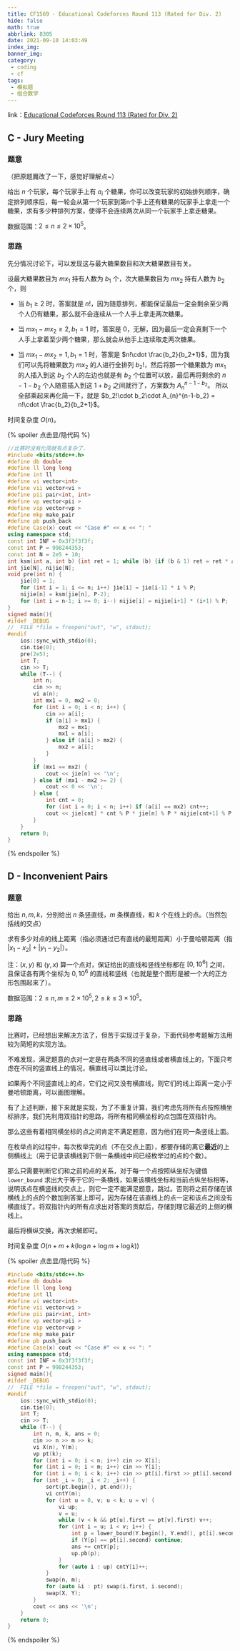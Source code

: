```yaml
---
title: CF1569 - Educational Codeforces Round 113 (Rated for Div. 2)
hide: false
math: true
abbrlink: 8305
date: 2021-09-10 14:03:49
index_img:
banner_img:
category:
 - coding
 - cf
tags: 
 - 模拟题
 - 组合数学
---
```


link：[Educational Codeforces Round 113 (Rated for Div. 2)](https://codeforces.com/contest/1569)

## C - Jury Meeting

### 题意

（把原题魔改了一下，感觉好理解点~）

给出 $n$ 个玩家，每个玩家手上有 $a_i$ 个糖果，你可以改变玩家的初始排列顺序，确定排列顺序后，每一轮会从第一个玩家到第n个手上还有糖果的玩家手上拿走一个糖果，求有多少种排列方案，使得不会连续两次从同一个玩家手上拿走糖果。

数据范围：$2\leqslant n\leqslant 2\times 10^5$。

### 思路

先分情况讨论下，可以发现这与最大糖果数目和次大糖果数目有关。

设最大糖果数目为 $mx_1$ 持有人数为 $b_1$ 个，次大糖果数目为 $mx_2$ 持有人数为 $b_2$ 个，则

- 当 $b_1 \geqslant 2$ 时，答案就是 $n!$，因为随意排列，都能保证最后一定会剩余至少两个人仍有糖果，那么就不会连续从一个人手上拿走两次糖果。

- 当 $mx_1 - mx_2 \geqslant 2, b_1 = 1$ 时，答案是 $0$，无解，因为最后一定会真剩下一个人手上拿着至少两个糖果，那么就会从他手上连续取走两次糖果。

- 当 $mx_1 - mx_2 = 1, b_1 = 1$ 时，答案是 $n!\cdot \frac{b_2}{b_2+1}$，因为我们可以先将糖果数为 $mx_2$ 的人进行全排列 $b_2!$，然后将那一个糖果数为 $mx_1$ 的人插入到这 $b_2$ 个人的左边也就是有 $b_2$ 个位置可以放，最后再将剩余的 $n-1-b_2$ 个人随意插入到这 $1+b_2$ 之间就行了，方案数为 $A_{n}^{n-1-b_2}$。
所以全部乘起来再化简一下，就是 $b_2!\cdot b_2\cdot A_{n}^{n-1-b_2} = n!\cdot \frac{b_2}{b_2+1}$。

时间复杂度 $O(n)$。

{% spoiler 点击显/隐代码 %}
```cpp
//比赛时没有化简就有点复杂了.
#include <bits/stdc++.h>
#define db double
#define ll long long
#define int ll
#define vi vector<int>
#define vii vector<vi >
#define pii pair<int, int>
#define vp vector<pii >
#define vip vector<vp >
#define mkp make_pair
#define pb push_back
#define Case(x) cout << "Case #" << x << ": "
using namespace std;
const int INF = 0x3f3f3f3f;
const int P = 998244353;
const int N = 2e5 + 10;
int ksm(int a, int b) {int ret = 1; while (b) {if (b & 1) ret = ret * a % P; a = a * a % P; b >>= 1;} return ret;}
int jie[N], nijie[N];
void pre(int n) {
	jie[0] = 1;
	for (int i = 1; i <= n; i++) jie[i] = jie[i-1] * i % P;
	nijie[n] = ksm(jie[n], P-2);
	for (int i = n-1; i >= 0; i--) nijie[i] = nijie[i+1] * (i+1) % P;
}
signed main(){
#ifdef _DEBUG
//	FILE *file = freopen("out", "w", stdout);
#endif
	ios::sync_with_stdio(0);
	cin.tie(0);
	pre(2e5);
	int T;
	cin >> T;
	while (T--) {
		int n;
		cin >> n;
		vi a(n);
		int mx1 = 0, mx2 = 0;
		for (int i = 0; i < n; i++) {
			cin >> a[i];
			if (a[i] > mx1) {
				mx2 = mx1;
				mx1 = a[i];
			} else if (a[i] > mx2) {
				mx2 = a[i];
			}
		}
		if (mx1 == mx2) {
			cout << jie[n] << '\n';
		} else if (mx1 - mx2 >= 2) {
			cout << 0 << '\n';
		} else {
			int cnt = 0;
			for (int i = 0; i < n; i++) if (a[i] == mx2) cnt++;
			cout << jie[cnt] * cnt % P * jie[n] % P * nijie[cnt+1] % P << '\n';
		}
	}
	return 0;
}
```
{% endspoiler %}

## D - Inconvenient Pairs

### 题意

给出 $n, m, k$，分别给出 $n$ 条竖直线，$m$ 条横直线，和 $k$ 个在线上的点。（当然包括线的交点）

求有多少对点的线上距离（指必须通过已有直线的最短距离）小于曼哈顿距离（指 $|x_1-x_2|+|y_1-y_2|$）。

注：$(x, y)$ 和 $(y, x)$ 算一个点对，保证给出的直线和竖线坐标都在 $[0, 10^6]$ 之间，且保证各有两个坐标为 $0,10^6$ 的直线和竖线（也就是整个图形是被一个大的正方形包围起来了）。

数据范围：$2\leqslant n, m\leqslant 2\times 10^5,2\leqslant k\leqslant 3\times 10^5$。

### 思路

比赛时，已经想出来解决方法了，但苦于实现过于复杂，下面代码参考题解方法用较为简短的实现方法。

不难发现，满足题意的点对一定是在两条不同的竖直线或者横直线上的，下面只考虑在不同的竖直线上的情况，横直线可以类比讨论。

如果两个不同竖直线上的点，它们之间又没有横直线，则它们的线上距离一定小于曼哈顿距离，可以画图理解。

有了上述判断，接下来就是实现，为了不重复计算，我们考虑先将所有点按照横坐标排序，我们先利用双指针的思路，将所有相同横坐标的点包围在双指针内。

那么这些有着相同横坐标的点之间肯定不满足题意，因为他们在同一条竖线上面。

在枚举点的过程中，每次枚举完的点（不在交点上面），都要存储的离它**最近**的上侧横线上（用于记录该横线到下侧一条横线中间已经枚举过的点的个数）。

那么只需要判断它们和之前的点的关系，对于每一个点按照纵坐标为键值 `lower_bound` 求出大于等于它的一条横线，如果该横线坐标和当前点纵坐标相等，说明该点在横竖线的交点上，则它一定不能满足题意，跳过。否则将之前存储在该横线上的点的个数加到答案上即可，因为存储在该直线上的点一定和该点之间没有横直线了。将双指针内的所有点求出对答案的贡献后，存储到理它最近的上侧的横线上。

最后将横纵交换，再次求解即可。

时间复杂度 $O(n + m + k(\log n + \log m + \log k))$

{% spoiler 点击显/隐代码 %}
```cpp
#include <bits/stdc++.h>
#define db double
#define ll long long
#define int ll
#define vi vector<int>
#define vii vector<vi >
#define pii pair<int, int>
#define vp vector<pii >
#define vip vector<vp >
#define mkp make_pair
#define pb push_back
#define Case(x) cout << "Case #" << x << ": "
using namespace std;
const int INF = 0x3f3f3f3f;
const int P = 998244353;
signed main(){
#ifdef _DEBUG
//	FILE *file = freopen("out", "w", stdout);
#endif
	ios::sync_with_stdio(0);
	cin.tie(0);
	int T;
	cin >> T;
	while (T--) {
		int n, m, k, ans = 0;
		cin >> n >> m >> k;
		vi X(n), Y(m);
		vp pt(k);
		for (int i = 0; i < n; i++) cin >> X[i];
		for (int i = 0; i < m; i++) cin >> Y[i];
		for (int i = 0; i < k; i++) cin >> pt[i].first >> pt[i].second;
		for (int _i = 0; _i < 2; _i++) {
			sort(pt.begin(), pt.end());
			vi cntY(m);
			for (int u = 0, v; u < k; u = v) {
				vi up;
				v = u;
				while (v < k && pt[u].first == pt[v].first) v++;
				for (int i = u; i < v; i++) {
					int p = lower_bound(Y.begin(), Y.end(), pt[i].second) - Y.begin();
					if (Y[p] == pt[i].second) continue;
					ans += cntY[p];
					up.pb(p);
				}
				for (auto i : up) cntY[i]++;
			}
			swap(n, m);
			for (auto &i : pt) swap(i.first, i.second);
			swap(X, Y);
		}
		cout << ans << '\n';
	}
	return 0;
}
```
{% endspoiler %}
